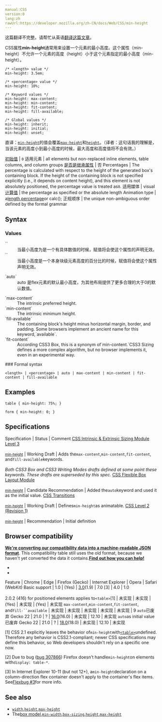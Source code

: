 ```yaml
---
manual:CSS
version:0
lang:zh
rawUrl:https://developer.mozilla.org/zh-CN/docs/Web/CSS/min-height
---
```




这篇翻译不完整。请帮忙从英语[翻译这篇文章](%31111 "")。






CSS属性**min-height**通常用来设置一个元素的最小高度。这个属性（min-height）不允许一个元素的高度（height）小于这个元素指定的最小高度（min-height）。


```
/* <length> value */
min-height: 3.5em;

/* <percentage> value */
min-height: 10%;

/* Keyword values */
min-height: max-content;
min-height: min-content;
min-height: fit-content;
min-height: fill-available;

/* Global values */
min-height: inherit;
min-height: initial;
min-height: unset;
```


直译：[`min-height`](%28064 "CSS属性 min-height 通常用来设置一个元素的最小高度。这个属性（min-height）不允许一个元素的高度（height）小于这个元素指定的最小高度（min-height）。")的值会覆盖[`max-height`](%28058 "此页面仍未被本地化, 期待您的翻译!")和[`height`](%27994 "height 指定元素内容区高度。 内容区 content area 在元素padding, border, and margin 的里面。")。（译者：这句话我的理解是，当该元素的高度小到最小高度的时候，最大高度和高度值将不会有效。）


[初始值](%28302 "") | `0` 
适用元素 | all elements but non-replaced inline elements, table columns, and column groups 
[是否是继承属性](%28299 "") | 否 
Percentages | The percentage is calculated with respect to the height of the generated box&#39;s containing block. If the height of the containing block is not specified explicitly (i.e., it depends on content height), and this element is not absolutely positioned, the percentage value is treated as`0`. 
适用媒体 | visual 
[计算值](%28304 "") | the percentage as specified or the absolute length 
Animation type | a[length](%28692 "Values of the <length> CSS data type are interpolated as real, floating-point numbers."),[percentage](%28693 "Values of the <percentage> CSS data type are interpolated as real, floating-point numbers.")or calc(); 
正规顺序 | the unique non-ambiguous order defined by the formal grammar 


## Syntax<a name="Syntax"></a>

### Values<a name="Values"></a>
<dl><dt id=''>`<length>`</dt><dd>当最小高度为是一个有具体数值的时候，赋值将会使这个属性的声明无效。</dd><dt id=''>`<percentage>`</dt><dd>当最小高度是一个本身块级元素高度的百分比的时候，赋值将会使这个属性声明无效。</dd></dl><dl><dt id=''>`auto`</dt><dd>auto 是flex元素的默认最小高度，为其他布局提供了更多合理的大于0的默认数值。</dd></dl><dl><dt id=''>`max-content`<i></i></dt><dd>The intrinsic preferred height.</dd><dt id=''>`min-content`<i></i></dt><dd>The intrinsic minimum height.</dd><dt id=''>`fill-available`<i></i></dt><dd>The containing block&#39;s height minus horizontal margin, border, and padding. Some browsers implement an ancient name for this keyword,`available`.</dd><dt id=''>`fit-content`<i></i></dt><dd>According CSS3 Box, this is a synonym of`min-content.`CSS3 Sizing defines a more complex algorithm, but no browser implements it, even in an experimental way.</dd></dl>
### Formal syntax<a name="Formal_syntax"></a>

```
<length> | <percentage> | auto | max-content | min-content | fit-content | fill-available
```

## Examples<a name="Examples"></a>

```
table { min-height: 75%; }

form { min-height: 0; }
```

## Specifications<a name="Specifications"></a>

Specification | Status | Comment 
[CSS Intrinsic &amp; Extrinsic Sizing Module Level 3<br></br><small>min-height</small>](%30479 "") | Working Draft | Adds the`max-content`,`min-content`,`fit-content`, and`fill-available`keywords.<br></br>*Both CSS3 Box and CSS3 Writing Modes drafts defined at some point these keywords. These drafts are superseded by this spec.* 
[CSS Flexible Box Layout Module<br></br><small>min-height</small>](%31112 "") | Candidate Recommendation | Added the`auto`keyword and used it as the initial value. 
[CSS Transitions<br></br><small>min-height</small>](%29205 "") | Working Draft | Defines`min-height`as animatable. 
[CSS Level 2 (Revision 1)<br></br><small>min-height</small>](%31024 "") | Recommendation | Initial definition 


## Browser compatibility<a name="Browser_compatibility"></a>


**[We&#39;re converting our compatibility data into a machine-readable JSON format](%3344 "")**. This compatibility table still uses the old format, because we haven&#39;t yet converted the data it contains.**[Find out how you can help!](%3392 "")**


* 
* 

Feature | Chrome | Edge | Firefox (Gecko) | Internet Explorer | Opera | Safari (WebKit) 
Basic support | 1.0 | (Yes) | [3.0](%10303 "Released on 2008-06-17.")(1.9) | 7.0 [3] | 4.0 | 1.0<br></br>2.0.2 (416) for positioned elements 
applies to`<table>`[1] | 未实现 | 未实现 | (Yes) | 未实现 | (Yes) | 未实现 
`max-content`,`min-content`,`fit-content`, and`fill-``available`<i></i> | 未实现 | 未实现 | 未实现 | 未实现 | 未实现 | 9 
`auto`已废弃 Gecko 22 | 21.0 | ? | [16.0](%4098 "Released on 2012-10-09.")(16.0) | 未实现 | 12.10 | 未实现 
`auto`as initial value已废弃 Gecko 22 | 21.0 | ? | [18.0](%12622 "Released on 2013-01-08.")(18.0) | 未实现 | 12.10 | 未实现 





[1] CSS 2.1 explicitly leaves the behavior of`min-height`with[`<table>`](%8624 "HTML的 table 元素表示表格数据 — 即通过二维数据表表示的信息。")undefined. Therefore any behavior is CSS2.1-compliant; newer CSS specifications may define this behavior, so Web developers shouldn&#39;t rely on a specific one now.



[2] Due to bug ([bug 307866](%31113 "min-width/min-height/max-width/max-height does not work for table elements")) Firefox doesn&#39;t handle`min-height`on elements with`display: table-*`.



[3] In Internet Explorer 10-11 (but not 12+), a`min-height`declaration on a column-direction flex container doesn&#39;t apply to the container&#39;s flex items. See[Flexbug #3](%31114 "")for more info.


## See also<a name="See_also"></a>

* [`width`](%28260 "width 属性指定了元素内容区的宽度. 内容区在元素padding，border和margin里面。"),[`height`](%27994 "height 指定元素内容区高度。 内容区 content area 在元素padding, border, and margin 的里面。"),[`max-height`](%28058 "此页面仍未被本地化, 期待您的翻译!")
* The[box model](%29276 "en/CSS/box_model"),[`min-width`](%28067 "min-width 属性为给定元素设置最小宽度。它可以阻止 width 属性的应用值小于 min-width 的值。"),[`box-sizing`](%27871 "box-sizing 属性用于更改用于计算元素宽度和高度的默认的 CSS 盒子模型。可以使用此属性来模拟不正确支持CSS盒子模型规范的浏览器的行为。"),[`height`](%27994 "height 指定元素内容区高度。 内容区 content area 在元素padding, border, and margin 的里面。"),[`max-height`](%28058 "此页面仍未被本地化, 期待您的翻译!")




